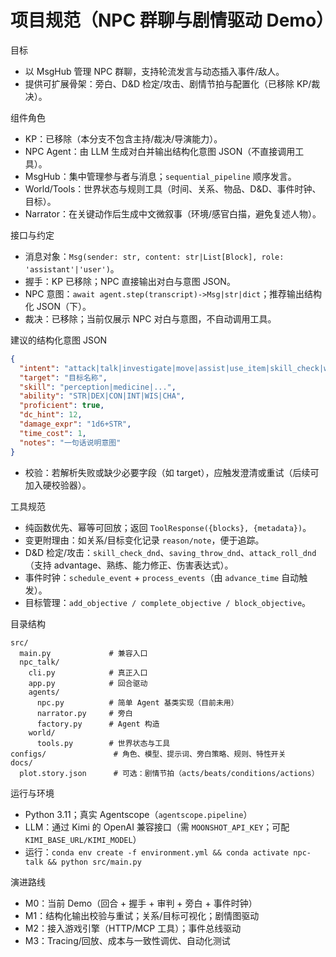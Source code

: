 # 项目规范（NPC 群聊与剧情驱动 Demo）

目标
- 以 MsgHub 管理 NPC 群聊，支持轮流发言与动态插入事件/敌人。
- 提供可扩展骨架：旁白、D&D 检定/攻击、剧情节拍与配置化（已移除 KP/裁决）。

组件角色
- KP：已移除（本分支不包含主持/裁决/导演能力）。
- NPC Agent：由 LLM 生成对白并输出结构化意图 JSON（不直接调用工具）。
- MsgHub：集中管理参与者与消息；`sequential_pipeline` 顺序发言。
- World/Tools：世界状态与规则工具（时间、关系、物品、D&D、事件时钟、目标）。
- Narrator：在关键动作后生成中文微叙事（环境/感官白描，避免复述人物）。

接口与约定
- 消息对象：`Msg(sender: str, content: str|List[Block], role: 'assistant'|'user')`。
- 握手：KP 已移除；NPC 直接输出对白与意图 JSON。
- NPC 意图：`await agent.step(transcript)->Msg|str|dict`；推荐输出结构化 JSON（下）。
- 裁决：已移除；当前仅展示 NPC 对白与意图，不自动调用工具。

建议的结构化意图 JSON
```json
{
  "intent": "attack|talk|investigate|move|assist|use_item|skill_check|wait",
  "target": "目标名称",
  "skill": "perception|medicine|...",
  "ability": "STR|DEX|CON|INT|WIS|CHA",
  "proficient": true,
  "dc_hint": 12,
  "damage_expr": "1d6+STR",
  "time_cost": 1,
  "notes": "一句话说明意图"
}
```
- 校验：若解析失败或缺少必要字段（如 target），应触发澄清或重试（后续可加入硬校验器）。

工具规范
- 纯函数优先、幂等可回放；返回 `ToolResponse({blocks}, {metadata})`。
- 变更附理由：如关系/目标变化记录 `reason/note`，便于追踪。
- D&D 检定/攻击：`skill_check_dnd`、`saving_throw_dnd`、`attack_roll_dnd`（支持 advantage、熟练、能力修正、伤害表达式）。
- 事件时钟：`schedule_event` + `process_events`（由 `advance_time` 自动触发）。
- 目标管理：`add_objective / complete_objective / block_objective`。

目录结构
```
src/
  main.py             # 兼容入口
  npc_talk/
    cli.py            # 真正入口
    app.py            # 回合驱动
    agents/
      npc.py          # 简单 Agent 基类实现（目前未用）
      narrator.py     # 旁白
      factory.py      # Agent 构造
    world/
      tools.py        # 世界状态与工具
configs/               # 角色、模型、提示词、旁白策略、规则、特性开关
docs/
  plot.story.json      # 可选：剧情节拍（acts/beats/conditions/actions）
```

运行与环境
- Python 3.11；真实 Agentscope（`agentscope.pipeline`）
- LLM：通过 Kimi 的 OpenAI 兼容接口（需 `MOONSHOT_API_KEY`；可配 `KIMI_BASE_URL/KIMI_MODEL`）
- 运行：`conda env create -f environment.yml && conda activate npc-talk && python src/main.py`

演进路线
- M0：当前 Demo（回合 + 握手 + 审判 + 旁白 + 事件时钟）
- M1：结构化输出校验与重试；关系/目标可视化；剧情图驱动
- M2：接入游戏引擎（HTTP/MCP 工具）；事件总线驱动
- M3：Tracing/回放、成本与一致性调优、自动化测试

